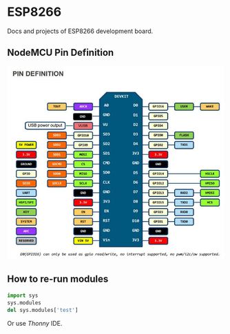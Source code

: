 # ESP8266
Docs and projects of ESP8266 development board.

## NodeMCU Pin Definition

![](./images/nodemcu-v3a.png)

## How to re-run modules

```python
import sys
sys.modules
del sys.modules['test']
```

Or use *Thonny* IDE.
